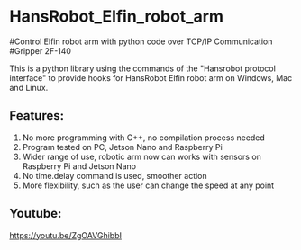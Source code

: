 # HansRobot_Elfin_robot_arm
#Control Elfin robot arm with python code over TCP/IP Communication #Gripper 2F-140

This is a python library using the commands of the "Hansrobot protocol interface" to provide hooks for HansRobot Elfin robot arm on Windows, Mac and Linux.

## Features:
1. No more programming with C++, no compilation process needed
2. Program tested on PC, Jetson Nano and Raspberry Pi
3. Wider range of use, robotic arm now can works with sensors on Raspberry Pi and Jetson Nano
4. No time.delay command is used, smoother action
5. More flexibility, such as the user can change the speed at any point

## Youtube:
https://youtu.be/ZgOAVGhibbI